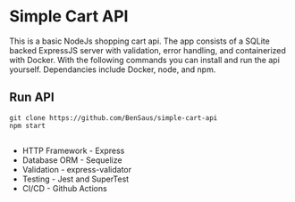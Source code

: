 # Simple Cart API

This is a basic NodeJs shopping cart api. The app consists of a SQLite backed ExpressJS server with validation, error handling, and containerized with Docker. With the following commands you can install and run the api yourself. Dependancies include Docker, node, and npm.

## Run API

```
git clone https://github.com/BenSaus/simple-cart-api
npm start
```

##

- HTTP Framework - Express
- Database ORM - Sequelize
- Validation - express-validator
- Testing - Jest and SuperTest
- CI/CD - Github Actions
